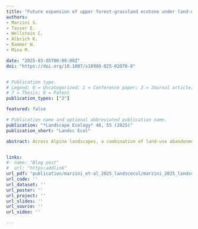 ```yaml
---
title: "Future expansion of upper forest-grassland ecotone under land-use and climate change in the Eastern Alps"
authors:
- Marzini S.
- Tasser E.
- Wellstein C.
- Albrich K.
- Rammer W.
- Mina M.

date: "2025-03-05T00:00:00Z"
doi: "https://doi.org/10.1007/s10980-025-02070-8"


# Publication type.
# Legend: 0 = Uncategorized; 1 = Conference paper; 2 = Journal article; 3 = Preprint / Working Paper; 4 = Report; 5 = Book; 6 = Book section;
# 7 = Thesis; 8 = Patent
publication_types: ["2"]

featured: false

# Publication name and optional abbreviated publication name.
publication: "*Landscape Ecology* 40, 55 (2025)"
publication_short: "Landsc Ecol"

abstract: Across Alpine landscapes, a combination of land-use abandonment and climate change is driving forest expansion and promoting the upward migration of trees on grasslands. Yet, it remains unclear how rapidly the upper forest-grassland ecotone will shift and how tree species composition will change, both in terms of species proportions and along elevational gradients. Our aim is to investigate the future forest expansion in a landscape in the Eastern Alps under potential grassland abandonment, climate change, natural disturbances (wind and bark beetle), and forest management. We used the iLand forest landscape model to simulate long-term dynamics (2020–2200) under different scenarios. We coupled model outputs with the concave hull algorithm to identify potential changes in the forest-grassland ecotone, tracking tree species expansion and quantifying elevation and compositional shifts. Under a potential abandonment of alpine grasslands, forest will likely expand rapidly within the twenty-first century regardless climate warming. This because the current upper forest-grassland ecotone is mainly constrained by land use rather than climate. Our simulations also showed that ecotone shifts will be more pronounced on S-facing slopes, while climate change will affect more future tree species composition and forest stocking at higher elevations. Our outcomes provide useful insights on future dynamics of the upper forest ecotone by using a forest landscape model and by integrating not only species migration and climate but also other factors such as disturbances and management. Our results could provide useful information for designing landscape management strategies in rapidly changing Alpine mountain valleys.


links:
#- name: "Blog post"
#  url: "https:addlink"
url_pdf: "publication/marzini_et-al_2025_landscecol/marzini_2025_landscecol.pdf"
url_code: ''
url_dataset: ''
url_poster: ''
url_project: ''
url_slides: ''
url_source: ''
url_video: ''

---
```

